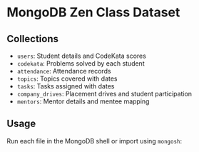 # MongoDB Zen Class Dataset

## Collections

- `users`: Student details and CodeKata scores
- `codekata`: Problems solved by each student
- `attendance`: Attendance records
- `topics`: Topics covered with dates
- `tasks`: Tasks assigned with dates
- `company_drives`: Placement drives and student participation
- `mentors`: Mentor details and mentee mapping

## Usage

Run each file in the MongoDB shell or import using `mongosh`:


